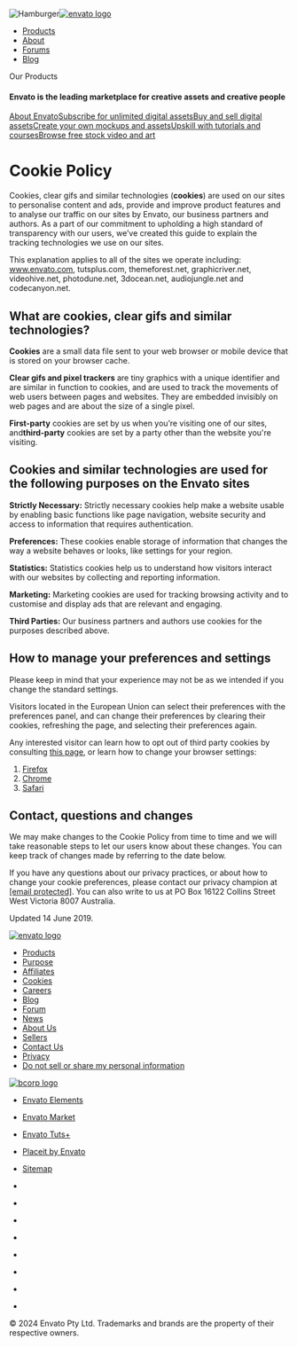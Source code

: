 ![Hamburger](/static/media/hamburger.a63e4328.svg)[![envato logo](/static/media/envato.13edc57e.svg)](https://envato.com/about/ "Envato")

* [Products](https://envato.com/products/)
* [About](https://envato.com/about/)
* [Forums](https://forums.envato.com/)
* [Blog](https://www.envato.com/blog/)

Our Products

#### Envato is the leading marketplace for creative assets and creative people

[About Envato](https://envato.com/about/)[Subscribe for unlimited digital assets](https://elements.envato.com/)[Buy and sell digital assets](https://themeforest.net/)[Create your own mockups and assets](https://placeit.net/)[Upskill with tutorials and courses](https://tutsplus.com/)[Browse free stock video and art](https://mixkit.co/)

Cookie Policy
=============

Cookies, clear gifs and similar technologies (**cookies**) are used on our sites to personalise content and ads, provide and improve product features and to analyse our traffic on our sites by Envato, our business partners and authors. As a part of our commitment to upholding a high standard of transparency with our users, we’ve created this guide to explain the tracking technologies we use on our sites.

This explanation applies to all of the sites we operate including: www.envato.com, tutsplus.com, themeforest.net, graphicriver.net, videohive.net, photodune.net, 3docean.net, audiojungle.net and codecanyon.net.

What are cookies, clear gifs and similar technologies?
------------------------------------------------------

**Cookies** are a small data file sent to your web browser or mobile device that is stored on your browser cache.

**Clear gifs and pixel trackers** are tiny graphics with a unique identifier and are similar in function to cookies, and are used to track the movements of web users between pages and websites. They are embedded invisibly on web pages and are about the size of a single pixel.

**First-party** cookies are set by us when you’re visiting one of our sites, and**third-party** cookies are set by a party other than the website you're visiting.

Cookies and similar technologies are used for the following purposes on the Envato sites
----------------------------------------------------------------------------------------

**Strictly Necessary:** Strictly necessary cookies help make a website usable by enabling basic functions like page navigation, website security and access to information that requires authentication.

**Preferences:** These cookies enable storage of information that changes the way a website behaves or looks, like settings for your region.

**Statistics:** Statistics cookies help us to understand how visitors interact with our websites by collecting and reporting information.

**Marketing:** Marketing cookies are used for tracking browsing activity and to customise and display ads that are relevant and engaging.

**Third Parties:** Our business partners and authors use cookies for the purposes described above.

How to manage your preferences and settings
-------------------------------------------

Please keep in mind that your experience may not be as we intended if you change the standard settings.

Visitors located in the European Union can select their preferences with the preferences panel, and can change their preferences by clearing their cookies, refreshing the page, and selecting their preferences again.

Any interested visitor can learn how to opt out of third party cookies by consulting [this page](http://optout.networkadvertising.org/?c=1), or learn how to change your browser settings:

1. [Firefox](https://support.mozilla.org/en-US/kb/cookies-information-websites-store-on-your-computer)
2. [Chrome](https://support.google.com/chrome/answer/95647?hl=en)
3. [Safari](https://support.apple.com/en-us/HT201265)

Contact, questions and changes
------------------------------

We may make changes to the Cookie Policy from time to time and we will take reasonable steps to let our users know about these changes. You can keep track of changes made by referring to the date below.

If you have any questions about our privacy practices, or about how to change your cookie preferences, please contact our privacy champion at [\[email protected\]](https://envato.com/cdn-cgi/l/email-protection). You can also write to us at PO Box 16122 Collins Street West Victoria 8007 Australia.

Updated 14 June 2019.

[![envato logo](/static/media/envato.13edc57e.svg)](https://www.envato.com/about)

* [Products](https://envato.com/products/)
* [Purpose](https://envato.com/about/purpose/)
* [Affiliates](https://envato.com/affiliates/)
* [Cookies](https://envato.com/cookies/)
* [Careers](https://envato.com/about/careers/)
* [Blog](https://www.envato.com/blog/)
* [Forum](https://forums.envato.com/)
* [News](https://www.envato.com/blog/news/)
* [About Us](https://envato.com/about/)
* [Sellers](https://author.envato.com/)
* [Contact Us](https://envato.com/contact/)
* [Privacy](https://envato.com/privacy/)
* [Do not sell or share my personal information](https://envato.com/privacy/#my-personal-information)

[![bcorp logo](/static/media/bcorp.f0c1a23c.svg)](https://www.bcorporation.net/en-us/find-a-b-corp/company/envato)

* [Envato Elements](https://elements.envato.com/)
* [Envato Market](https://market.envato.com/)
* [Envato Tuts+](https://tutsplus.com/)
* [Placeit by Envato](https://placeit.net/)
* [Sitemap](https://envato.com/sitemap/)

* [](https://www.tiktok.com/@envato)
* [](https://www.linkedin.com/company/envato/)
* [](https://msha.ke/envato/?utm_source=envatocom&utm_medium=web&utm_campaign=social-footer)
* [](https://twitter.com/envato)
* [](https://www.instagram.com/envato/)
* [](https://www.facebook.com/envato)
* [](https://www.youtube.com/c/envato)
* [](https://pinterest.com/envato/)

© 2024 Envato Pty Ltd. Trademarks and brands are the property of their respective owners.